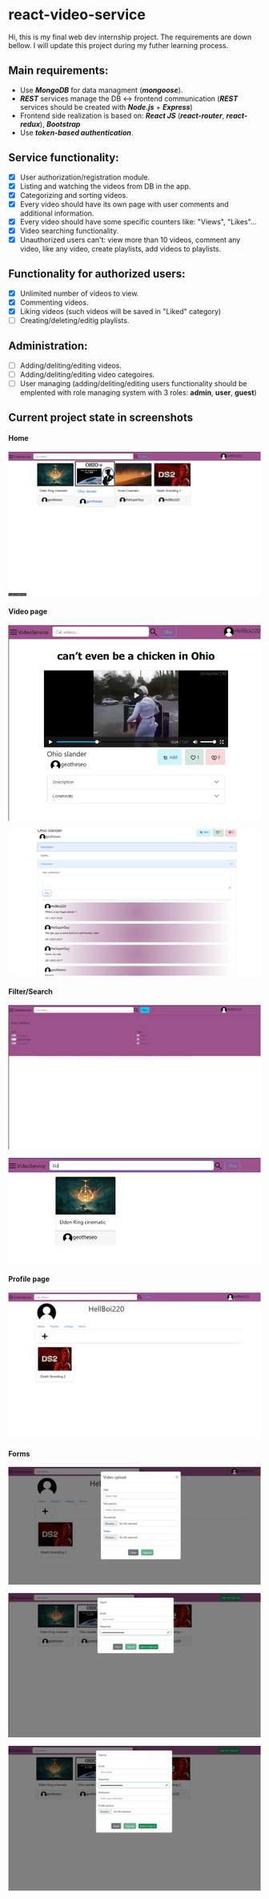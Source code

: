 # react-video-service
Hi, this is my final web dev internship project. The requirements are down bellow.
I will update this project during my futher learning process.
## Main requirements:
  - Use ***MongoDB*** for data managment (***mongoose***).
  - ***REST*** services manage the DB :left_right_arrow: frontend communication (***REST*** services should be created with ***Node.js*** + ***Express***)
  - Frontend side realization is based on: ***React JS*** (***react-router***, ***react-redux***), ***Bootstrap***
  - Use ***token-based authentication***.
  
## Service functionality:
  - [x] User authorization/registration module.
  - [x] Listing and watching the videos from DB in the app.
  - [x] Categorizing and sorting videos.
  - [x] Every video should have its own page with user comments and additional information.
  - [x] Every video should have some specific counters like: "Views", "Likes"...
  - [x] Video searching functionality.
  - [x] Unauthorized users can't: view more than 10 videos, comment any video, like any video, create playlists, add videos to playlists.
  
## Functionality for authorized users:
  - [x] Unlimited number of videos to view.
  - [x] Commenting videos.
  - [x] Liking videos (such videos will be saved in "Liked" category)
  - [ ] Creating/deleting/editig playlists. 
  
## Administration:
  - [ ] Adding/deliting/editing videos.
  - [ ] Adding/deliting/editing video categoires.
  - [ ] User managing (adding/deliting/editing users functionality should be emplented with role managing system with 3 roles: **admin**, **user**, **guest**)

## Current project state in screenshots
#### Home
![HomeScreen](/screenshots/HomeV1.png)

#### Video page
![VideoPageScreen](/screenshots/VideoPageV1.png)

![VideoInfoScreen](/screenshots/VideoInfoV1.png)

#### Filter/Search
![FilterScreen](/screenshots/FilterV1.png)

![SearchScreen](/screenshots/SearchV1.png)

#### Profile page
![ProfilePageScreen](/screenshots/ProfilePageV1.png)

#### Forms
![VideoUploadFormScreen](/screenshots/VideoUploadFormV1.png)

![SignInForm](/screenshots/SignInFormV1.png)

![SignUpForm](/screenshots/SignUpFormV1.png)

